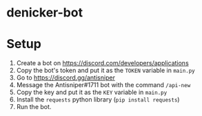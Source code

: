 # denicker-bot

# Setup

1. Create a bot on https://discord.com/developers/applications
2. Copy the bot's token and put it as the `TOKEN` variable in `main.py`
3. Go to https://discord.gg/antisniper
4. Message the Antisniper#1711 bot with the command `/api-new`
5. Copy the key and put it as the `KEY` variable in `main.py`
6. Install the `requests` python library (`pip install requests`)
7. Run the bot.
